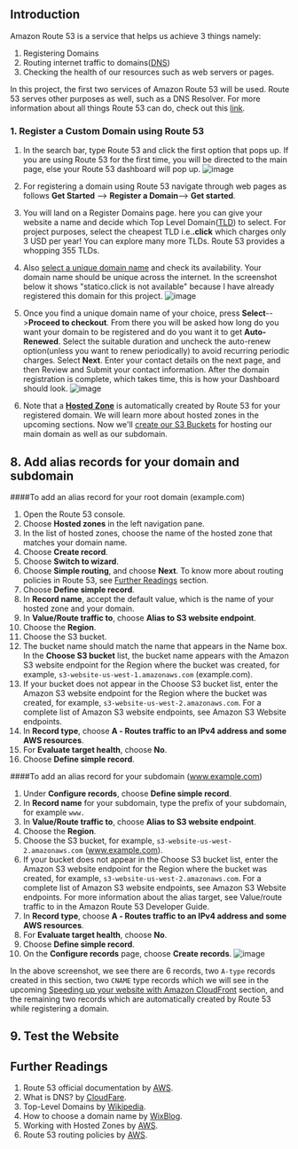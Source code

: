 ## Introduction
Amazon Route 53 is a service that helps us achieve 3 things namely:
1) Registering Domains
2) Routing internet traffic to domains([DNS](#Further-Readings))
3) Checking the health of our resources such as web servers or pages.
   
In this project, the first two services of Amazon Route 53 will be used. Route 53 serves other purposes as well, such as a DNS Resolver. For more information about all things Route 53 can do, check out this [link](https://docs.aws.amazon.com/Route53/latest/DeveloperGuide/Welcome.html).

### 1. Register a Custom Domain using Route 53
1. In the search bar, type Route 53 and click the first option that pops up. If you are using Route 53 for the first time, you will be directed to the main page, else your Route 53 dashboard will pop up.
   ![image](https://github.com/user-attachments/assets/c41ac112-53ab-494d-b17d-a13e4a4eb532)

2. For registering a domain using Route 53 navigate through web pages as follows **Get Started** --> **Register a Domain**--> **Get started**.

3. You will land on a Register Domains page. here you can give your website a name and decide which Top Level Domain([TLD](#Further-Readings)) to select. For project purposes, select the cheapest TLD i.e.**.click** which charges only 3 USD per year! You can explore many more TLDs. Route 53 provides a whopping 355 TLDs.

4. Also [select a unique domain name](#Further-Readings) and check its availability. Your domain name should be unique across the internet. In the screenshot below it shows "statico.click is not available" because I have already registered this domain for this project.
   ![image](https://github.com/user-attachments/assets/51da0187-6141-436c-b6ee-9c824a65b693)


5. Once you find a unique domain name of your choice, press **Select**-->**Proceed to checkout**. From there you will be asked how long do you want your domain to be registered and do you want it to get **Auto-Renewed**. Select the suitable duration and uncheck the auto-renew option(unless you want to renew periodically) to avoid recurring periodic charges. Select **Next**. Enter your contact details on the next page, and then Review and Submit your contact information. After the domain registration is complete, which takes time, this is how your Dashboard should look.
   ![image](https://github.com/user-attachments/assets/c6407486-b3aa-4ccd-95d1-3eb26eb4d900)

6. Note that a **[Hosted Zone](#Further-Readings)** is automatically created by Route 53 for your registered domain. We will learn more about hosted zones in the upcoming sections. Now we'll [create our S3 Buckets](Amazon-S3.md) for hosting our main domain as well as our subdomain.

## 8. Add alias records for your domain and subdomain
####To add an alias record for your root domain (example.com)
1. Open the Route 53 console.
2. Choose **Hosted zones** in the left navigation pane.
3. In the list of hosted zones, choose the name of the hosted zone that matches your domain name.
4. Choose **Create record**.
5. Choose **Switch to wizard**.
6. Choose **Simple routing**, and choose **Next**. To know more about routing policies in Route 53, see [Further Readings](#further-readings) section.
7. Choose **Define simple record**.
8. In **Record name**, accept the default value, which is the name of your hosted zone and your domain.
9. In **Value/Route traffic to**, choose **Alias to S3 website endpoint**.
10. Choose the **Region**.
11. Choose the S3 bucket.
12. The bucket name should match the name that appears in the Name box. In the **Choose S3 bucket** list, the bucket name appears with the Amazon S3 website endpoint for the Region where the bucket was created, for example, `s3-website-us-west-1.amazonaws.com` (example.com).
13. If your bucket does not appear in the Choose S3 bucket list, enter the Amazon S3 website endpoint for the Region where the bucket was created, for example, `s3-website-us-west-2.amazonaws.com`. For a complete list of Amazon S3 website endpoints, see Amazon S3 Website endpoints.
14. In **Record type**, choose **A ‐ Routes traffic to an IPv4 address and some AWS resources**.
15. For **Evaluate target health**, choose **No**.
16. Choose **Define simple record**.<br>

####To add an alias record for your subdomain (www.example.com)
1. Under **Configure records**, choose **Define simple record**.
2. In **Record name** for your subdomain, type the prefix of your subdomain, for example `www.`
3. In **Value/Route traffic to**, choose **Alias to S3 website endpoint**.
4. Choose the **Region**.
5. Choose the S3 bucket, for example, `s3-website-us-west-2.amazonaws.com` (www.example.com).
6. If your bucket does not appear in the Choose S3 bucket list, enter the Amazon S3 website endpoint for the Region where the bucket was created, for example, `s3-website-us-west-2.amazonaws.com`. For a complete list of Amazon S3 website endpoints, see Amazon S3 Website endpoints. For more information about the alias target, see Value/route traffic to in the Amazon Route 53 Developer Guide.
7. In **Record type**, choose **A ‐ Routes traffic to an IPv4 address and some AWS resources**.
8. For **Evaluate target health**, choose **No**.
9. Choose **Define simple record**.
10. On the **Configure records** page, choose **Create records**.
![image](https://github.com/user-attachments/assets/9b758c2d-c6de-4e07-9fdd-b2709472c3be)<br>

In the above screenshot, we see there are 6 records, two `A-type` records created in this section, two `CNAME` type records which we will see in the upcoming [Speeding up your website with Amazon CloudFront](CloudFront.md) section, and the remaining two records which are automatically created by Route 53 while registering a domain.

## 9. Test the Website


    
## Further Readings

1. Route 53 official documentation by [AWS](https://docs.aws.amazon.com/Route53/latest/DeveloperGuide/Welcome.html).
2. What is DNS? by [CloudFare](https://www.cloudflare.com/learning/dns/what-is-dns/).
3. Top-Level Domains by [Wikipedia](https://en.wikipedia.org/wiki/Top-level_domain).
4. How to choose a domain name by [WixBlog](https://www.wix.com/blog/how-to-choose-domain-name).
5. Working with Hosted Zones by [AWS](https://docs.aws.amazon.com/Route53/latest/DeveloperGuide/hosted-zones-working-with.html).
6. Route 53 routing policies by [AWS](https://docs.aws.amazon.com/Route53/latest/DeveloperGuide/routing-policy.html).
   


    
